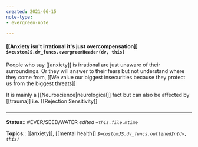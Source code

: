 ```yaml
---
created: 2021-06-15
note-type: 
- evergreen-note

---
```


#### [[Anxiety isn't irrational it's just overcompensation]] `$=customJS.dv_funcs.evergreenHeader(dv, this)`

People who say [[anxiety]] is irrational are just unaware of their surroundings. Or they will answer to their fears but not understand where they come from, [[We value our biggest insecurities because they protect us from the biggest threats]]

It is mainly a [[Neuroscience|neurological]] fact but can also be affected by [[trauma]] i.e. [[Rejection Sensitivity]]

### <hr class="footnote"/>

**Status**:: #EVER/SEED/WATER 
*edited `=this.file.mtime`*

**Topics**:: [[anxiety]], [[mental health]]
*`$=customJS.dv_funcs.outlinedIn(dv, this)`*
